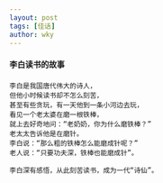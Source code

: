 ```yaml
---
layout: post
tags: [佳话]
author: wky
---
```


#### 李白读书的故事

    李白是我国唐代伟大的诗人，
    但他小时候读书却不怎么刻苦，
    甚至有些贪玩，有一天他到一条小河边去玩，
    看见一个老太婆在磨一根铁棒，
    就上去好奇地问：“老奶奶，你为什么磨铁棒？”
    老太太告诉他是在磨针。
    李白说：“那么粗的铁棒怎么能磨成针呢？”
    老人说：“只要功夫深，铁棒也能磨成针”。

    李白深有感悟，从此刻苦读书，成为一代“诗仙”。


